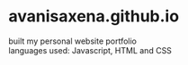 # avanisaxena.github.io

built my personal website portfolio  
languages used: Javascript, HTML and CSS 
